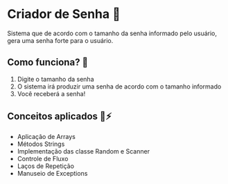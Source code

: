 # Criador de Senha 🔐
Sistema que de acordo com o tamanho da senha informado pelo usuário, gera uma senha forte para o usuário.

## Como funciona? 🤔
1. Digite o tamanho da senha
2. O sistema irá produzir uma senha de acordo com o tamanho informado
3. Você receberá a senha!

## Conceitos aplicados 🧠⚡
* Aplicação de Arrays
* Métodos Strings
* Implementação das classe Random e Scanner
* Controle de Fluxo
* Laços de Repetição
* Manuseio de Exceptions
